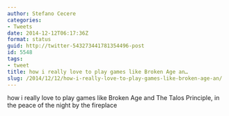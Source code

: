 ```yaml
---
author: Stefano Cecere
categories:
- Tweets
date: 2014-12-12T06:17:36Z
format: status
guid: http://twitter-543273441781354496-post
id: 5548
tags:
- tweet
title: how i really love to play games like Broken Age an…
slug: /2014/12/12/how-i-really-love-to-play-games-like-broken-age-an/
---
```


how i really love to play games like Broken Age and The Talos Principle, in the peace of the night by the fireplace